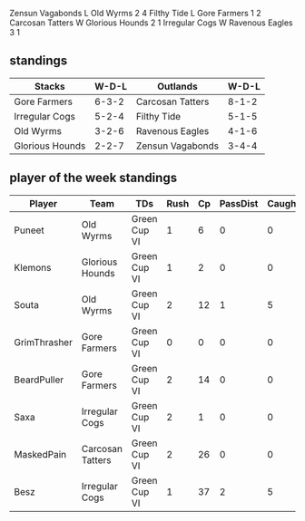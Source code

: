 Zensun Vagabonds L Old Wyrms 2 4
Filthy Tide L Gore Farmers 1 2
Carcosan Tatters W Glorious Hounds 2 1
Irregular Cogs W Ravenous Eagles 3 1

## standings

| Stacks | W-D-L | Outlands | W-D-L |
|-------|-----|--|--|
| Gore Farmers | 6-3-2 | Carcosan Tatters | 8-1-2 |
| Irregular Cogs | 5-2-4 | Filthy Tide | 5-1-5 |
| Old Wyrms | 3-2-6 | Ravenous Eagles | 4-1-6 |
| Glorious Hounds | 2-2-7 | Zensun Vagabonds | 3-4-4 |

## player of the week standings

| Player      | Team             | TDs  | Rush | Cp   | PassDist | Caughts | Cas  | Blocks | Sacks | MVPs | SPP  |
|-------------|------------------|------|------|------|----------|---------|------|--------|-------|------|------|
| Puneet            | Old Wyrms        | Green Cup VI |    1 |    6 |    0 |        0 |      1 |     0 |    1 |      6 |     0 |    1 |   10 |
| Klemons           | Glorious Hounds  | Green Cup VI |    1 |    2 |    0 |        0 |      0 |     0 |    0 |      5 |     0 |    1 |    8 |
| Souta             | Old Wyrms        | Green Cup VI |    2 |   12 |    1 |        5 |      2 |     0 |    0 |      1 |     0 |    0 |    7 |
| GrimThrasher      | Gore Farmers     | Green Cup VI |    0 |    0 |    0 |        0 |      0 |     0 |    1 |      6 |     0 |    1 |    7 |
| BeardPuller       | Gore Farmers     | Green Cup VI |    2 |   14 |    0 |        0 |      0 |     0 |    0 |      2 |     0 |    0 |    6 |
| Saxa              | Irregular Cogs   | Green Cup VI |    2 |    1 |    0 |        0 |      2 |     0 |    0 |      2 |     0 |    0 |    6 |
| MaskedPain         | Carcosan Tatters | Green Cup VI |    2 |   26 |    0 |        0 |      0 |     0 |    0 |      3 |     1 |    0 |    6 |
| Besz              | Irregular Cogs   | Green Cup VI |    1 |   37 |    2 |        5 |      1 |     0 |    0 |      1 |     0 |    0 |    5 |
